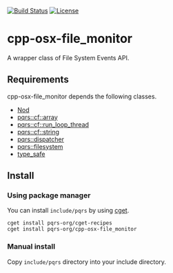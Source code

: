 [![Build Status](https://travis-ci.com/pqrs-org/cpp-osx-file_monitor.svg?branch=master)](https://travis-ci.com/pqrs-org/cpp-osx-file_monitor)
[![License](https://img.shields.io/badge/license-Boost%20Software%20License-blue.svg)](https://github.com/pqrs-org/cpp-osx-file_monitor/blob/master/LICENSE.md)

# cpp-osx-file_monitor

A wrapper class of File System Events API.

## Requirements

cpp-osx-file_monitor depends the following classes.

- [Nod](https://github.com/fr00b0/nod)
- [pqrs::cf::array](https://github.com/pqrs-org/cpp-cf-array)
- [pqrs::cf::run_loop_thread](https://github.com/pqrs-org/cpp-cf-run_loop_thread)
- [pqrs::cf::string](https://github.com/pqrs-org/cpp-cf-string)
- [pqrs::dispatcher](https://github.com/pqrs-org/cpp-dispatcher)
- [pqrs::filesystem](https://github.com/pqrs-org/cpp-filesystem)
- [type_safe](https://github.com/foonathan/type_safe)

## Install

### Using package manager

You can install `include/pqrs` by using [cget](https://github.com/pfultz2/cget).

```shell
cget install pqrs-org/cget-recipes
cget install pqrs-org/cpp-osx-file_monitor
```

### Manual install

Copy `include/pqrs` directory into your include directory.
